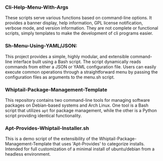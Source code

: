 ### Cli-Help-Menu-With-Args
These scripts serve various functions based on command-line options. It provides a banner display, help information, GPL license notification, verbose mode, and version information. They are not complete or functional scripts, simply templates to make the development of cli programs easier.

### Sh-Menu-Using-YAML/JSON:
This project provides a simple, highly modular, and extensible command-line interface built using a Bash script. The script dynamically reads commands from either a JSON or YAML configuration file. Users can easily execute common operations through a straightforward menu by passing the configuration files as arguments to the menu.sh script.

### Whiptail-Package-Management-Template
This repository contains two command-line tools for managing software packages on Debian-based systems and Arch Linux. One tool is a Bash script that utilizes `apt` for package management, while the other is a Python script providing identical functionality.

### Apt-Provides-Whiptail-Installer.sh
This is a demo script of the extensibility of the Whiptail-Package-Management-Template that uses 'Apt-Provides' to categorize installs. Intended for full customization of a minimal install of ubuntu/debian from a headless environment.
